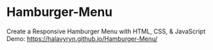# Hamburger-Menu
Create a Responsive Hamburger Menu with HTML, CSS, &amp; JavaScript<br>
Demo: https://halavyryn.github.io/Hamburger-Menu/
